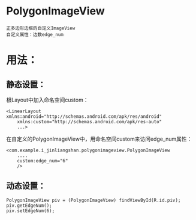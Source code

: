 PolygonImageView 
=======
    
    正多边形边框的自定义ImageView   
    自定义属性：边数edge_num


# 用法：
静态设置：
---

根Layout中加入命名空间custom：

    <LinearLayout xmlns:android="http://schemas.android.com/apk/res/android"
        xmlns:custom="http://schemas.android.com/apk/res-auto"
        ...>

在自定义的PolygonImageView中，用命名空间custom来访问edge_num属性：

    <com.example.i_jinliangshan.polygonimageview.PolygonImageView
        ....
        custom:edge_num="6"
        />
        

动态设置：
---
    PolygonImageView piv = (PolygonImageView) findViewById(R.id.piv);
    piv.getEdgeNum();
    piv.setEdgeNum(6);
    
    

